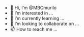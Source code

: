 - 👋 Hi, I’m @MBCmurilo
- 👀 I’m interested in ...
- 🌱 I’m currently learning ...
- 💞️ I’m looking to collaborate on ...
- 📫 How to reach me ...

<!---
MBCmurilo/MBCmurilo is a ✨ special ✨ repository because its `README.md` (this file) appears on your GitHub profile.
You can click the Preview link to take a look at your changes.
--->
